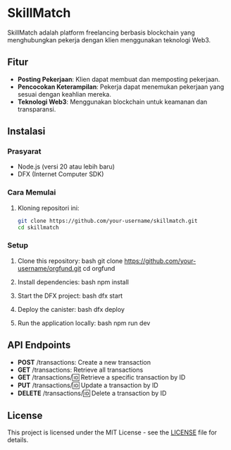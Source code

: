 # SkillMatch

SkillMatch adalah platform freelancing berbasis blockchain yang menghubungkan pekerja dengan klien menggunakan teknologi Web3.

## Fitur
- **Posting Pekerjaan**: Klien dapat membuat dan memposting pekerjaan.
- **Pencocokan Keterampilan**: Pekerja dapat menemukan pekerjaan yang sesuai dengan keahlian mereka.
- **Teknologi Web3**: Menggunakan blockchain untuk keamanan dan transparansi.

## Instalasi

### Prasyarat
- Node.js (versi 20 atau lebih baru)
- DFX (Internet Computer SDK)

### Cara Memulai
1. Kloning repositori ini:
   ```bash
   git clone https://github.com/your-username/skillmatch.git
   cd skillmatch
### Setup

1. Clone this repository:
bash
git clone https://github.com/your-username/orgfund.git
cd orgfund


2. Install dependencies:
bash
npm install


3. Start the DFX project:
bash
dfx start


4. Deploy the canister:
bash
dfx deploy


5. Run the application locally:
bash
npm run dev


## API Endpoints

- **POST** /transactions: Create a new transaction
- **GET** /transactions: Retrieve all transactions
- **GET** /transactions/:id: Retrieve a specific transaction by ID
- **PUT** /transactions/:id: Update a transaction by ID
- **DELETE** /transactions/:id: Delete a transaction by ID

## License

This project is licensed under the MIT License - see the [LICENSE](LICENSE) file for details.
